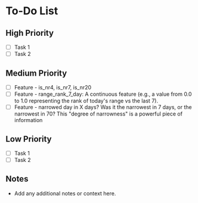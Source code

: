 # To-Do List

## High Priority
- [ ] Task 1
- [ ] Task 2

## Medium Priority
- [ ] Feature - is_nr4, is_nr7, is_nr20
- [ ] Feature - range_rank_7_day: A continuous feature (e.g., a value from 0.0 to 1.0 representing the rank of today's range vs the last 7).
- [ ] Feature - narrowed day in X days? Was it the narrowest in 7 days, or the narrowest in 70? This "degree of narrowness" is a powerful piece of information

## Low Priority
- [ ] Task 1
- [ ] Task 2

## Notes
- Add any additional notes or context here.